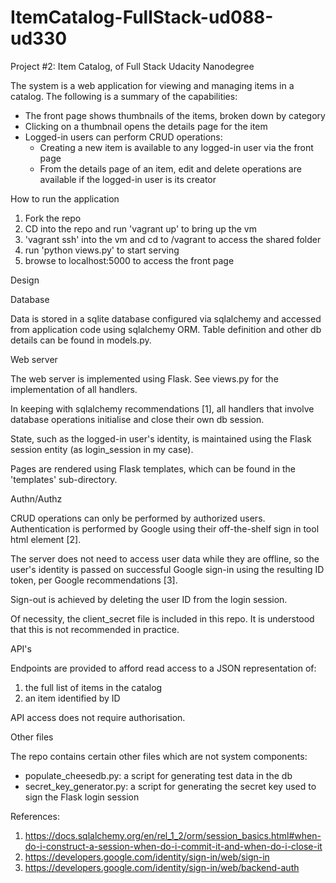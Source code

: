 # ItemCatalog-FullStack-ud088-ud330
Project #2: Item Catalog, of Full Stack Udacity Nanodegree

The system is a web application for viewing and managing items in a catalog.
The following is a summary of the capabilities:
* The front page shows thumbnails of the items, broken down by category
* Clicking on a thumbnail opens the details page for the item
* Logged-in users can perform CRUD operations:
  - Creating a new item is available to any logged-in user via the front page
  - From the details page of an item, edit and delete operations are available
  if the logged-in user is its creator


How to run the application

1. Fork the repo
2. CD into the repo and run 'vagrant up' to bring up the vm
3. 'vagrant ssh' into the vm and cd to /vagrant to access the shared folder
4. run 'python views.py' to start serving
5. browse to localhost:5000 to access the front page


Design

Database

Data is stored in a sqlite database configured via sqlalchemy and accessed from
application code using sqlalchemy ORM. Table definition and other db details
can be found in models.py.

Web server

The web server is implemented using Flask. See views.py for the implementation
of all handlers.

In keeping with sqlalchemy recommendations [1], all handlers that involve
database operations initialise and close their own db session.

State, such as the logged-in user's identity, is maintained using the Flask
session entity (as login_session in my case).  

Pages are rendered using Flask templates, which can be found in the 'templates'
sub-directory.

Authn/Authz

CRUD operations can only be performed by authorized users. Authentication is
performed by Google using their off-the-shelf sign in tool html element [2].

The server does not need to access user data while they are offline, so the
user's identity is passed on successful Google sign-in using the resulting ID
token, per Google recommendations [3].

Sign-out is achieved by deleting the user ID from the login session.

Of necessity, the client_secret file is included in this repo. It is understood
that this is not recommended in practice.

API's

Endpoints are provided to afford read access to a JSON representation of:
1. the full list of items in the catalog
2. an item identified by ID

API access does not require authorisation.


Other files

The repo contains certain other files which are not system components:
* populate_cheesedb.py: a script for generating test data in the db
* secret_key_generator.py: a script for generating the secret key used to sign
the Flask login session



References:
  1. https://docs.sqlalchemy.org/en/rel_1_2/orm/session_basics.html#when-do-i-construct-a-session-when-do-i-commit-it-and-when-do-i-close-it
  2. https://developers.google.com/identity/sign-in/web/sign-in
  3. https://developers.google.com/identity/sign-in/web/backend-auth
